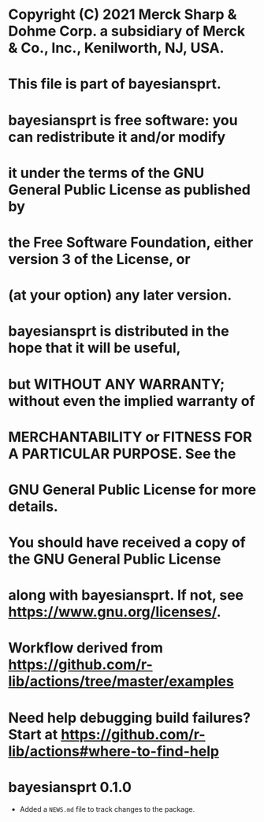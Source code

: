 # Copyright (C) 2021 Merck Sharp & Dohme Corp. a subsidiary of Merck & Co., Inc., Kenilworth, NJ, USA.
#
# This file is part of bayesiansprt.
#
#     bayesiansprt is free software: you can redistribute it and/or modify
#     it under the terms of the GNU General Public License as published by
#     the Free Software Foundation, either version 3 of the License, or
#     (at your option) any later version.
#
#     bayesiansprt is distributed in the hope that it will be useful,
#     but WITHOUT ANY WARRANTY; without even the implied warranty of
#     MERCHANTABILITY or FITNESS FOR A PARTICULAR PURPOSE.  See the
#     GNU General Public License for more details.
#
#     You should have received a copy of the GNU General Public License
#     along with bayesiansprt.  If not, see <https://www.gnu.org/licenses/>.

# Workflow derived from https://github.com/r-lib/actions/tree/master/examples
# Need help debugging build failures? Start at https://github.com/r-lib/actions#where-to-find-help

# bayesiansprt 0.1.0

* Added a `NEWS.md` file to track changes to the package.
